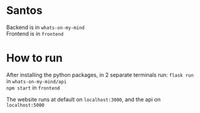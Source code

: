 # Santos

Backend is in `whats-on-my-mind`   
Frontend is in `frontend`

# How to run
After installing the python packages, in 2 separate terminals run:
`flask run` in `whats-on-my-mind/api`   
`npm start` in `frontend` 

The website runs at default on `localhost:3000`, and the api on `localhost:5000`
